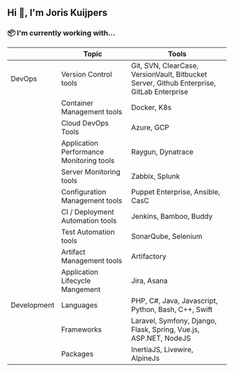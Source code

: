 ## Hi 👋, I'm Joris Kuijpers
### 📦 I'm currently working with...
| | Topic | Tools |
|---|---|---|
| DevOps | Version Control tools | Git, SVN, ClearCase, VersionVault, Bitbucket Server, Github Enterprise, GitLab Enterprise |
| | Container Management tools | Docker, K8s |
| | Cloud DevOps Tools | Azure, GCP |
| | Application Performance Monitoring tools | Raygun, Dynatrace |
| | Server Monitoring tools | Zabbix, Splunk |
| | Configuration Management tools | Puppet Enterprise, Ansible, CasC |
| | CI / Deployment Automation tools | Jenkins, Bamboo, Buddy |
| | Test Automation tools | SonarQube, Selenium |
| | Artifact Management tools | Artifactory |
| | Application Lifecycle Mangement | Jira, Asana |
| Development | Languages | PHP, C#, Java, Javascript, Python, Bash, C++, Swift | 
| | Frameworks | Laravel, Symfony, Django, Flask, Spring, Vue.js, ASP.NET, NodeJS |
| | Packages | InertiaJS, Livewire, AlpineJs |
